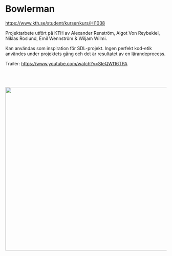 # Bowlerman
https://www.kth.se/student/kurser/kurs/HI1038

Projektarbete utfört på KTH av Alexander Renström, Algot Von Reybekiel, Niklas Roslund, Emil Wennström & Wiljam Wilmi.

Kan användas som inspiration för SDL-projekt. Ingen perfekt kod-etik användes under projektets gång och det är resultatet av en lärandeprocess.

Trailer:
https://www.youtube.com/watch?v=SIeQWf16TPA

<br>
<br>
<br>
<img src="https://github.com/AlTheMan/Bowlerman/assets/103257111/a6badec0-3056-4ae1-9f70-0d9d495d551a" width="512"/>
